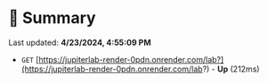 # 📖 Summary
Last updated: **4/23/2024, 4:55:09 PM**

- `GET` [https://jupiterlab-render-0pdn.onrender.com/lab?](https://jupiterlab-render-0pdn.onrender.com/lab?) - **Up** (212ms)
